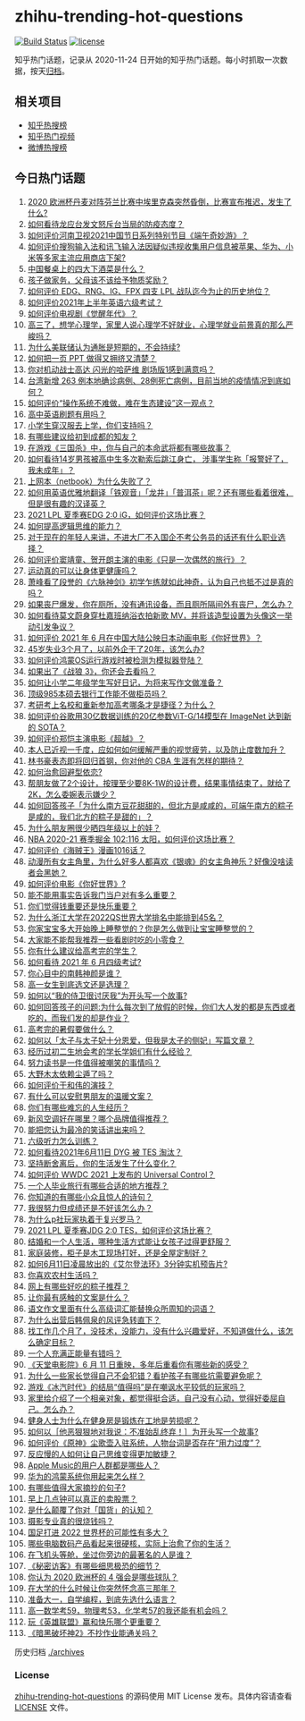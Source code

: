 # zhihu-trending-hot-questions

[![Build Status](https://github.com/justjavac/zhihu-trending-hot-questions/workflows/ci/badge.svg?branch=master)](https://github.com/justjavac/zhihu-trending-hot-questions/actions)
[![license](https://img.shields.io/github/license/justjavac/zhihu-trending-hot-questions)](https://github.com/justjavac/zhihu-trending-hot-questions/blob/master/LICENSE)

知乎热门话题，记录从 2020-11-24 日开始的知乎热门话题。每小时抓取一次数据，按天[归档](./archives)。

## 相关项目

- [知乎热搜榜](https://github.com/justjavac/zhihu-trending-top-search)
- [知乎热门视频](https://github.com/justjavac/zhihu-trending-hot-video)
- [微博热搜榜](https://github.com/justjavac/weibo-trending-hot-search)

## 今日热门话题

<!-- BEGIN -->
<!-- 最后更新时间 Sun Jun 13 2021 12:03:56 GMT+0800 (China Standard Time) -->

1. [2020
   欧洲杯丹麦对阵芬兰比赛中埃里克森突然昏倒，比赛宣布推迟，发生了什么?](https://www.zhihu.com/question/464718978)
2. [如何看待龙应台发文怒斥台当局的防疫态度？](https://www.zhihu.com/question/464654838)
3. [如何评价河南卫视2021中国节日系列特别节目《端午奇妙游》？](https://www.zhihu.com/question/464672807)
4. [如何评价搜狗输入法和讯飞输入法因疑似违规收集用户信息被苹果、华为、小米等多家主流应用商店下架?](https://www.zhihu.com/question/464487140)
5. [中国餐桌上的四大下酒菜是什么？](https://www.zhihu.com/question/462205949)
6. [孩子做家务，父母该不该给予物质奖励？](https://www.zhihu.com/question/463565875)
7. [如何评价 EDG、RNG、IG、FPX 四支 LPL
   战队迄今为止的历史地位？](https://www.zhihu.com/question/463829660)
8. [如何评价2021年上半年英语六级考试？](https://www.zhihu.com/question/464651124)
9. [如何评价电视剧《觉醒年代》？](https://www.zhihu.com/question/392105758)
10. [高三了，想学心理学，家里人说心理学不好就业，心理学就业前景真的那么严峻吗？](https://www.zhihu.com/question/373860147)
11. [为什么美联储认为通胀是短期的，不会持续?](https://www.zhihu.com/question/461935081)
12. [如何把一页 PPT 做得又拥挤又清楚？](https://www.zhihu.com/question/345405596)
13. [你对机动战士高达 闪光的哈萨维 剧场版1感到满意吗？](https://www.zhihu.com/question/464485964)
14. [台湾新增 263
    例本地确诊病例、28例死亡病例，目前当地的疫情情况到底如何？](https://www.zhihu.com/question/464268577)
15. [如何评价“操作系统不难做，难在生态建设”这一观点？](https://www.zhihu.com/question/464418369)
16. [高中英语刷题有用吗？](https://www.zhihu.com/question/312216212)
17. [小学生穿汉服去上学，你们支持吗？](https://www.zhihu.com/question/462698427)
18. [有哪些建议给初到成都的知友？](https://www.zhihu.com/question/20049064)
19. [在游戏《三国杀》中，你与自己的本命武将都有哪些故事？](https://www.zhihu.com/question/464445310)
20. [如何看待14岁男孩被高中生多次勒索后跳江身亡，
    涉事学生称「报警好了，我未成年」？](https://www.zhihu.com/question/464277122)
21. [上网本（netbook）为什么失败了？](https://www.zhihu.com/question/455119734)
22. [如何用英语优雅地翻译「铁观音」「龙井」「普洱茶」呢？还有哪些看着很难，但是很有趣的汉译英？](https://www.zhihu.com/question/464627996)
23. [2021 LPL 夏季赛EDG 2:0 iG，如何评价这场比赛？](https://www.zhihu.com/question/464667070)
24. [如何提高逻辑思维的能力？](https://www.zhihu.com/question/303694178)
25. [对于现在的年轻人来讲，不进大厂不入国企不考公务员的话还有什么职业选择？](https://www.zhihu.com/question/454832676)
26. [如何评价窦靖童、贺开朗主演的电影《只是一次偶然的旅行》？](https://www.zhihu.com/question/463837560)
27. [运动真的可以让身体更健康吗？](https://www.zhihu.com/question/453841541)
28. [萧峰看了段誉的《六脉神剑》初学乍练就如此神奇，认为自己也抵不过是真的吗？](https://www.zhihu.com/question/458188685)
29. [如果丧尸爆发，你在厕所，没有通讯设备，而且厕所隔间外有丧尸，怎么办？](https://www.zhihu.com/question/432520725)
30. [如何看待莫文蔚身穿杜嘉班纳浴衣拍新歌
    MV，并将该造型设置为头像这一举动引发争议？](https://www.zhihu.com/question/464608586)
31. [如何评价 2021 年 6
    月在中国大陆公映日本动画电影《你好世界》？](https://www.zhihu.com/question/462217412)
32. [45岁失业3个月了，以前外企干了20年，该怎么办?](https://www.zhihu.com/question/453104891)
33. [如何评价鸿蒙OS运行游戏时被检测为模拟器登陆？](https://www.zhihu.com/question/459489830)
34. [如果出了《战狼 3》，你还会去看吗？](https://www.zhihu.com/question/397047057)
35. [如何让小学二年级学生写好日记，为将来写作文做准备？](https://www.zhihu.com/question/459899292)
36. [顶级985本硕去银行工作能不做柜员吗？](https://www.zhihu.com/question/424570443)
37. [考研考上名校和重新参加高考哪条才是捷径？为什么？](https://www.zhihu.com/question/462328775)
38. [如何评价谷歌用30亿数据训练的20亿参数ViT-G/14模型在 ImageNet 达到新的
    SOTA？](https://www.zhihu.com/question/464023038)
39. [如何评价郑恺主演电影《超越》？](https://www.zhihu.com/question/463811252)
40. [本人已近视一千度，应如何如何缓解严重的视觉疲劳，以及防止度数加升？](https://www.zhihu.com/question/450542654)
41. [林书豪表态即将回归首钢，你对他的 CBA 生涯有怎样的期待？](https://www.zhihu.com/question/464586085)
42. [如何治愈回避型依恋?](https://www.zhihu.com/question/318959311)
43. [帮朋友做了2个设计，按理至少要8K-1W的设计费，结果事情结束了，就给了2K，怎么委婉表示嫌少？](https://www.zhihu.com/question/463290636)
44. [如何回答孩子「为什么南方豆花甜甜的，但北方是咸咸的，可端午南方的粽子是咸的，我们北方的粽子是甜的」？](https://www.zhihu.com/question/463726781)
45. [为什么朋友圈很少晒四年级以上的娃？](https://www.zhihu.com/question/462953490)
46. [NBA 2020-21 赛季掘金 102:116
    太阳，如何评价这场比赛？](https://www.zhihu.com/question/464585022)
47. [如何评价《海贼王》漫画1016话？](https://www.zhihu.com/question/464186718)
48. [动漫所有女主角里，为什么好多人都喜欢《银魂》的女主角神乐？好像没啥读者会黑她？](https://www.zhihu.com/question/389776955)
49. [如何评价电影《你好世界》?](https://www.zhihu.com/question/392101389)
50. [能不能用事实告诉我门当户对有多么重要？](https://www.zhihu.com/question/279552421)
51. [你们觉得钱重要还是快乐重要？](https://www.zhihu.com/question/464208782)
52. [为什么浙江大学在2022QS世界大学排名中能排到45名？](https://www.zhihu.com/question/464178214)
53. [你家宝宝多大开始晚上睡整觉的？你是怎么做到让宝宝睡整觉的？](https://www.zhihu.com/question/372845449)
54. [大家能不能帮我推荐一些看剧时吃的小零食？](https://www.zhihu.com/question/447079667)
55. [你有什么建议给高考完的学生？](https://www.zhihu.com/question/464333783)
56. [如何看待 2021 年 6 月四级考试?](https://www.zhihu.com/question/464587609)
57. [你心目中的南韩神颜是谁？](https://www.zhihu.com/question/393504339)
58. [高一女生到底选文还是选理？](https://www.zhihu.com/question/462365131)
59. [如何以“我的侍卫很讨厌我”为开头写一个故事?](https://www.zhihu.com/question/440852420)
60. [如何回答孩子的问题:为什么每次到了放假的时候，你们大人发的都是东西或者吃的，而我们发的却是作业？](https://www.zhihu.com/question/264436872)
61. [高考完的暑假要做什么？](https://www.zhihu.com/question/389477306)
62. [如何以「太子与太子妃十分恩爱，但我是太子的侧妃」写篇文章？](https://www.zhihu.com/question/443793653)
63. [经历过初二生地会考的学长学姐们有什么经验？](https://www.zhihu.com/question/374298340)
64. [努力读书是一件值得被嘲笑的事情吗？](https://www.zhihu.com/question/463780015)
65. [大野木太依赖尘遁了吗？](https://www.zhihu.com/question/464336150)
66. [如何评价于和伟的演技？](https://www.zhihu.com/question/48335002)
67. [有什么可以安慰男朋友的温暖文案？](https://www.zhihu.com/question/451064358)
68. [你们有哪些难忘的人生经历？](https://www.zhihu.com/question/28780467)
69. [新风空调好在哪里？哪个品牌值得推荐？](https://www.zhihu.com/question/386800890)
70. [能把您认为最冷的笑话讲出来吗？](https://www.zhihu.com/question/447799067)
71. [六级听力怎么训练？](https://www.zhihu.com/question/29649329)
72. [如何看待2021年6月11日 DYG 被 TES 淘汰？](https://www.zhihu.com/question/464548241)
73. [坚持断舍离后，你的生活发生了什么变化？](https://www.zhihu.com/question/391206998)
74. [如何评价 WWDC 2021 上发布的 Universal
    Control？](https://www.zhihu.com/question/463794608)
75. [一个人毕业旅行有哪些合适的地方推荐？](https://www.zhihu.com/question/462789810)
76. [你知道的有哪些小众且惊人的诗句？](https://www.zhihu.com/question/459403103)
77. [我很努力但成绩还是不好该怎么办？](https://www.zhihu.com/question/457443941)
78. [为什么p社玩家执着于复兴罗马？](https://www.zhihu.com/question/463617518)
79. [2021 LPL 夏季赛JDG 2:0
    TES，如何评价这场比赛？](https://www.zhihu.com/question/464638008)
80. [结婚和一个人生活，哪种生活方式能让女孩子过得更舒服？](https://www.zhihu.com/question/463972621)
81. [家庭装修，柜子是木工现场打好，还是全屋定制好？](https://www.zhihu.com/question/443774230)
82. [如何6月11日凌晨放出的《艾尔登法环》3分钟实机预告片?](https://www.zhihu.com/question/464390726)
83. [你喜欢农村生活吗？](https://www.zhihu.com/question/383710120)
84. [网上有哪些好吃的粽子推荐？](https://www.zhihu.com/question/324727371)
85. [让你最有感触的文案是什么？](https://www.zhihu.com/question/455211006)
86. [语文作文里面有什么高级词汇能替换众所周知的词语？](https://www.zhihu.com/question/318964543)
87. [为什么出营后韩佩泉的风评急转直下？](https://www.zhihu.com/question/464027254)
88. [找工作几个月了，没技术，没能力，没有什么兴趣爱好，不知道做什么，该怎么确定目标？](https://www.zhihu.com/question/52398927)
89. [一个人充满正能量有错吗？](https://www.zhihu.com/question/462816569)
90. [《天堂电影院》6 月 11 日重映，多年后重看你有哪些新的感受？](https://www.zhihu.com/question/464176183)
91. [为什么一些家长觉得自己不会犯错？看护孩子有哪些坑需要避免呢？](https://www.zhihu.com/question/464336498)
92. [游戏《冰汽时代》的结局“值得吗”是在嘲讽水平较低的玩家吗？](https://www.zhihu.com/question/463216099)
93. [家里给介绍了一个相亲对象，都觉得挺合适，自己没有心动，觉得好委屈自己。怎么办？](https://www.zhihu.com/question/447849056)
94. [健身人士为什么在健身房是锻炼在工地是劳损呢？](https://www.zhihu.com/question/464396509)
95. [如何以［他恶狠狠地对我说：不准始乱终弃！］为开头写一个故事?](https://www.zhihu.com/question/458410036)
96. [如何评价《原神》尘歌壶入驻系统，人物台词是否存在“用力过度”？](https://www.zhihu.com/question/464067466)
97. [反应慢的人如何让自己思维变得更加敏捷？](https://www.zhihu.com/question/23969437)
98. [Apple Music的用户人群都是哪些人？](https://www.zhihu.com/question/463554140)
99. [华为的鸿蒙系统你用起来怎么样？](https://www.zhihu.com/question/459846239)
100. [有哪些值得大家摘抄的句子?](https://www.zhihu.com/question/432298917)
101. [早上几点钟可以真正的卖股票？](https://www.zhihu.com/question/448205360)
102. [是什么颠覆了你对「国货」的认知？](https://www.zhihu.com/question/393795608)
103. [摄影专业真的很烧钱吗？](https://www.zhihu.com/question/447180090)
104. [国足打进 2022 世界杯的可能性有多大？](https://www.zhihu.com/question/461141381)
105. [哪些电脑数码产品看起来很硬核，实际上治愈了你的生活？](https://www.zhihu.com/question/464339007)
106. [在飞机头等舱，坐过你旁边的最著名的人是谁？](https://www.zhihu.com/question/359274010)
107. [《秘密访客》有哪些细思极恐的细节？](https://www.zhihu.com/question/457256716)
108. [你认为 2020 欧洲杯的 4 强会是哪些球队？](https://www.zhihu.com/question/406108920)
109. [在大学的什么时候让你突然怀念高三那年？](https://www.zhihu.com/question/460846707)
110. [准备大一，自学编程，到底先选什么语言？](https://www.zhihu.com/question/464168441)
111. [高一数学考59，物理考53，化学考57的我还能有机会吗？](https://www.zhihu.com/question/428324452)
112. [玩《英雄联盟》赢和快乐哪个更重要？](https://www.zhihu.com/question/463555989)
113. [《暗黑破坏神2》不抄作业能通关吗？](https://www.zhihu.com/question/458721304)

<!-- END -->

历史归档 [./archives](./archives)

### License

[zhihu-trending-hot-questions](https://github.com/justjavac/zhihu-trending-hot-questions)
的源码使用 MIT License 发布。具体内容请查看 [LICENSE](./LICENSE) 文件。
